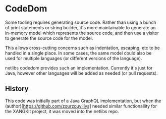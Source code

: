# CodeDom

Some tooling requires generating source code.  Rather than using a bunch of print statements or string builder, it's more maintainable to generate an in-memory model which represents the source code, and then use a visitor to generate the source code for the model.

This allows cross-cutting concerns such as indentation, escaping, etc to be handled in a single place.  In some cases, the same model could also be used for multiple languages (or different versions of the language).

netlibs codedom provides such an implementation.  Currently it's just for Java, however other languages will be added as needed (or pull requests).

## History

This code was initially part of a Java GraphQL implementation, but when the (author)[https://github.com/zourzouvillys] needed similar functionallity for the XANGKit project, it was moved into the netlibs repo.


